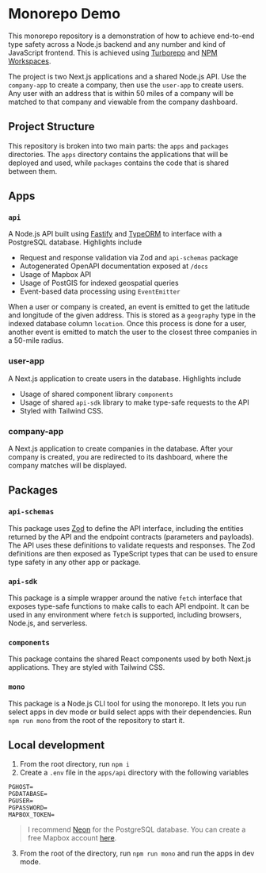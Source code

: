 # Monorepo Demo

This monorepo repository is a demonstration of how to achieve end-to-end type safety across a Node.js backend and any number and kind of JavaScript frontend. This is achieved using [Turborepo](https://turbo.build/repo) and [NPM Workspaces](https://docs.npmjs.com/cli/v7/using-npm/workspaces).

The project is two Next.js applications and a shared Node.js API. Use the `company-app` to create a company, then use the `user-app` to create users. Any user with an address that is within 50 miles of a company will be matched to that company and viewable from the company dashboard.

## Project Structure

This repository is broken into two main parts: the `apps` and `packages` directories.
The `apps` directory contains the applications that will be deployed and used, while `packages` contains the code that is shared between them.

## Apps

### `api`

A Node.js API built using [Fastify](https://fastify.dev/) and [TypeORM](https://typeorm.io/) to interface with a PostgreSQL database. Highlights include

- Request and response validation via Zod and `api-schemas` package
- Autogenerated OpenAPI documentation exposed at `/docs`
- Usage of Mapbox API
- Usage of PostGIS for indexed geospatial queries
- Event-based data processing using `EventEmitter`

When a user or company is created, an event is emitted to get the latitude and longitude of the given address. This is stored as a `geography` type in the indexed database column `location`. Once this process is done for a user, another event is emitted to match the user to the closest three companies in a 50-mile radius.

### user-app

A Next.js application to create users in the database. Highlights include

- Usage of shared component library `components`
- Usage of shared `api-sdk` library to make type-safe requests to the API
- Styled with Tailwind CSS.

### company-app

A Next.js application to create companies in the database. After your company is created, you are redirected to its dashboard, where the company matches will be displayed.

## Packages

### `api-schemas`

This package uses [Zod](https://github.com/colinhacks/zod) to define the API interface, including the entities returned by the API and the endpoint contracts (parameters and payloads). The API uses these definitions to validate requests and responses. The Zod definitions are then exposed as TypeScript types that can be used to ensure type safety in any other app or package.

### `api-sdk`

This package is a simple wrapper around the native `fetch` interface that exposes type-safe functions to make calls to each API endpoint. It can be used in any environment where `fetch` is supported, including browsers, Node.js, and serverless.

### `components`

This package contains the shared React components used by both Next.js applications. They are styled with Tailwind CSS.

### `mono`

This package is a Node.js CLI tool for using the monorepo. It lets you run select apps in dev mode or build select apps with their dependencies. Run `npm run mono` from the root of the repository to start it.

## Local development

1. From the root directory, run `npm i`
2. Create a `.env` file in the `apps/api` directory with the following variables

```
PGHOST=
PGDATABASE=
PGUSER=
PGPASSWORD=
MAPBOX_TOKEN=
```

> I recommend [Neon](https://neon.tech/) for the PostgreSQL database. You can create a free Mapbox account [here](https://www.mapbox.com/).

3. From the root of the directory, run `npm run mono` and run the apps in dev mode.
